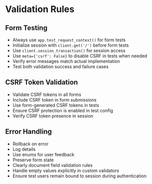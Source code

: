 # Validation Rules
## Form Testing
- Always use `app.test_request_context()` for form tests
- Initialize session with `client.get('/')` before form tests
- Use `client.session_transaction()` for session access
- Use `meta={'csrf': False}` to disable CSRF in tests when needed
- Verify error messages match actual implementation
- Test both validation success and failure cases

## CSRF Token Validation
- Validate CSRF tokens in all forms
- Include CSRF token in form submissions
- Use form-generated CSRF tokens in tests
- Ensure CSRF protection is enabled in test config
- Verify CSRF token presence in session

## Error Handling
- Rollback on error
- Log details
- Use enums for user feedback
- Preserve form state
- Clearly document field validation rules
- Handle empty values explicitly in custom validators
- Ensure test users remain bound to session during authentication

